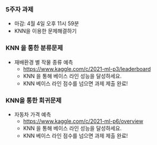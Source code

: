 ### 5주자 과제
- 마감: 4월 4일 오후 11시 59분
- KNN을 이용한 문제해결하기

### KNN 을 통한 분류문제 
- 재배환경 별 작물 종류 예측
  - https://www.kaggle.com/c/2021-ml-p3/leaderboard  
  - KNN 을 통해 베이스 라인 성능을 달성하세요.
  - KNN 베이스 라인 점수를 넘으면 과제 제출 완료!
 
### KNN을 통한 회귀문제
- 자동차 가격 예측
  - https://www.kaggle.com/c/2021-ml-p6/overview  
  - KNN 을 통해 베이스 라인 성능을 달성하세요.
  - KNN 베이스 라인 점수를 넘으면 과제 제출 완료! 
